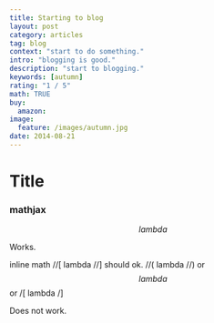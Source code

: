 ```yaml
---
title: Starting to blog
layout: post
category: articles
tag: blog
context: "start to do something."
intro: "blogging is good."
description: "start to blogging."
keywords: [autumn]
rating: "1 / 5"
math: TRUE
buy:
  amazon: 
image:
  feature: /images/autumn.jpg
date: 2014-08-21
---
```


# Title


### mathjax

$$lambda$$

Works.

inline math //[ lambda //] should ok. //( lambda //)  or $$lambda$$ or /[ lambda /]

Does not work.